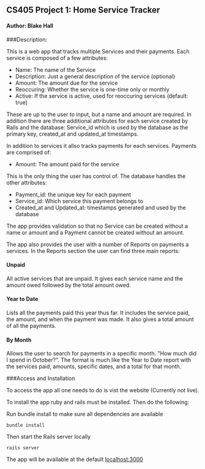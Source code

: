 ## CS405 Project 1: Home Service Tracker

#### Author: Blake Hall

###Description:

This is a web app that tracks multiple Services and their payments. Each
service is composed of a few attributes:
-  Name: The name of the Service
-  Description: Just a general description of the service (optional)
-  Amount: The amount due for the service
-  Reoccuring: Whether the service is one-time only or monthly
-  Active: If the service is active, used for reoccuring services (default: true)

These are up to the user to input, but a name and amount are required.
In addition there are three additional attributes for each service
created by Rails and the database: Service\_id which is used by the
database as the primary key, created\_at and updated\_at timestamps.

In addition to services it allso tracks payments for each services.
Payments are comprised of:
-  Amount: The amount paid for the service

This is the only thing the user has control of. The database handles the
other attributes:
-  Payment\_id: the unique key for each payment
-  Service\_id: Which service this payment belongs to
-  Created\_at and Updated\_at: timestamps generated and used by the
   database

The app provides validation so that no Service can be created without a
name or amount and a Payment cannot be created without an amount.

The app also provides the user with a number of Reports on payments a
services. In the Reports section the user can find three main reports:

#### Unpaid

All active services that are unpaid. It gives each service name and the
amount owed followed by the total amount owed.

#### Year to Date

Lists all the payments paid this year thus far. It includes the service
paid, the amount, and when the payment was made. It also gives a total
amount of all the payments.

#### By Month

Allows the user to search for payments in a specific month. "How much
did I spend in October?". The format is much like the Year to Date
report with the services paid, amounts, specific dates, and a total for
that month.

###Access and Installation

To access the app all one needs to do is vist the website (Currently not
live).

To install the app ruby and rails must be installed. Then do the
following:

Run bundle install to make sure all dependencies are available

    bundle install

Then start the Rails server locally

    rails server

The app will be available at the default
[localhost:3000](http://localhost:3000)
